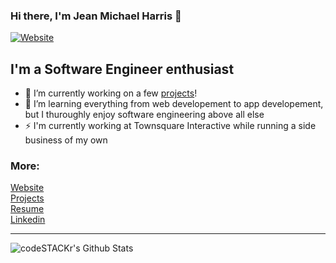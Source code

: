 ### Hi there, I'm Jean Michael Harris 👋

[![Website](https://img.shields.io/website?label=jean.bluewolfwebdesign.com&style=for-the-badge&url=https%3A%2F%2Fjean.bluewolfwebdesign.com)](https://jean.bluewolfwebdesign.com)

## I'm a Software Engineer enthusiast

- 🔭 I’m currently working on a few [projects][website2]!
- 🌱 I’m learning everything from web developement to app developement, but I thuroughly enjoy software engineering above all else
- ⚡ I'm currently working at Townsquare Interactive while running a side business of my own

### More:

[Website][website]
<br />
[Projects][website2]
<br />
[Resume][website3]
<br />
[Linkedin][linkedin]
<br />

---

  <img align="left" alt="codeSTACKr's Github Stats" src="https://github-readme-stats.codestackr.vercel.app/api?username=SoftwareEngineerJeanHarris&show_icons=true&hide_border=true" />


[website]: https://jean.bluewolfwebdesign.com
[website2]: https://jean.bluewolfwebdesign.com/projects
[website3]: https://jean.bluewolfwebdesign.com/wp-content/uploads/2020/09/Resume.pdf
[linkedin]: https://www.linkedin.com/in/jean-michael-harris/
